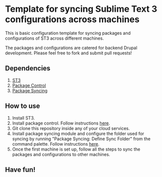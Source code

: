 # Template for syncing Sublime Text 3 configurations across machines

This is basic configuration template for syncing packages and configurations of ST3 across different machines.

The packages and configurations are catered for backend Drupal development. Please feel free to fork and submit pull requests!

## Dependencies

1.  [ST3](https://www.sublimetext.com/3)
2.  [Package Control](https://packagecontrol.io/)
3.  [Package Syncing](https://packagecontrol.io/packages/Package%20Syncing)

## How to use

1.  Install ST3.
2.  Install package control. Follow instructions [here](https://packagecontrol.io/installation).
3.  Git clone this repository inside any of your cloud services.
4.  Install package syncing module and configure the folder used for syncing by running "Package Syncing: Define Sync Folder" from the command palette. Follow instructions [here](https://packagecontrol.io/packages/Package%20Syncing).
5.  Once the first machine is set up, follow all the steps to sync the packages and configurations to other machines.

## Have fun!